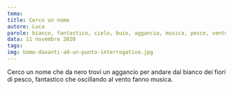 ```yaml
---
tema:
title: Cerco un nome
autore: Luca
parole: bianco, fantastico, cielo, buio, aggancio, musica, pesco, vento
data: 11 novembre 2020
tags: 
img: Uomo-davanti-ad-un-punto-interrogativo.jpg
---
```



Cerco un nome che da nero trovi un aggancio per andare dal bianco dei fiori di pesco, fantastico che oscillando al vento fanno musica.
